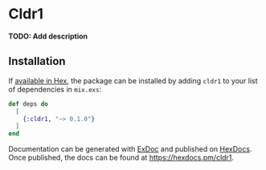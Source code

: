 # Cldr1

**TODO: Add description**

## Installation

If [available in Hex](https://hex.pm/docs/publish), the package can be installed
by adding `cldr1` to your list of dependencies in `mix.exs`:

```elixir
def deps do
  [
    {:cldr1, "~> 0.1.0"}
  ]
end
```

Documentation can be generated with [ExDoc](https://github.com/elixir-lang/ex_doc)
and published on [HexDocs](https://hexdocs.pm). Once published, the docs can
be found at <https://hexdocs.pm/cldr1>.

